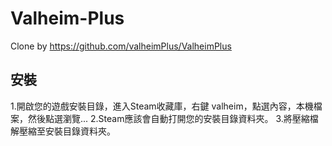 # Valheim-Plus
Clone by https://github.com/valheimPlus/ValheimPlus


## 安裝

1.開啟您的遊戲安裝目錄，進入Steam收藏庫，右鍵 valheim，點選內容，本機檔案，然後點選瀏覽...
2.Steam應該會自動打開您的安裝目錄資料夾。
3.將壓縮檔解壓縮至安裝目錄資料夾。
